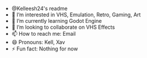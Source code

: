 - @Kelleesh24's readme
- 👀 I’m interested in VHS, Emulation, Retro, Gaming, Art
- 🌱 I’m currently learning Godot Engine
- 💞️ I’m looking to collaborate on VHS Effects
- 📫 How to reach me: Email
- 😄 Pronouns: Kell, Xav
- ⚡ Fun fact: Nothing for now

<!---
Kelleesh24/Kelleesh24 is a ✨ special ✨ repository because its `README.md` (this file) appears on your GitHub profile.
You can click the Preview link to take a look at your changes.
--->
